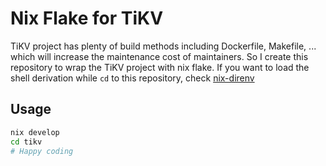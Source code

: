 # Nix Flake for TiKV

TiKV project has plenty of build methods including Dockerfile, Makefile, ... which will increase the maintenance cost of maintainers. So I create this repository to wrap the TiKV project with nix flake. If you want to load the shell derivation while `cd` to this repository, check [nix-direnv](https://github.com/nix-community/nix-direnv)

## Usage
```sh
nix develop
cd tikv
# Happy coding
```